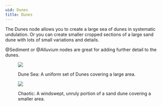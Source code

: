 ```yaml
---
uid: Dunes
title: Dunes
---
```


The Dunes node allows you to create a large sea of dunes in systematic undulation. Or you can create smaller cropped sections of a large sand dune with lots of small variations and details.

@Sediment or @Alluvium nodes are great for adding further detail to the dunes.

<figure>

![](/images/ref/Dunes/Dunes--1.webp)

<figcaption>Dune Sea: A uniform set of Dunes covering a large area.</figcaption>
</figure>

<figure>

![](/images/ref/Dunes/Dunes--2.webp)

<figcaption>Chaotic: A windswept, unruly portion of a sand dune covering a smaller area.</figcaption>
</figure>
